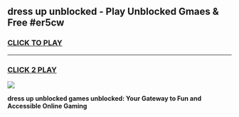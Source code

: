 
## dress up unblocked - Play Unblocked Gmaes & Free #er5cw
<h3>
<a href="https://news.freeplayer.one?title=dress_up_unblocked&ref=03M">CLICK TO PLAY</a></h3>
<hr>

<h3>
<a href="https://news.freeplayer.one?title=dress_up_unblocked&ref=03M">CLICK 2 PLAY</a>
  
</h3>

<a href="https://news.freeplayer.one?title=dress_up_unblocked&ref=03M"><img src="https://clearcache.store/games.png"></a>


**dress up unblocked games unblocked: Your Gateway to Fun and Accessible Online Gaming**

